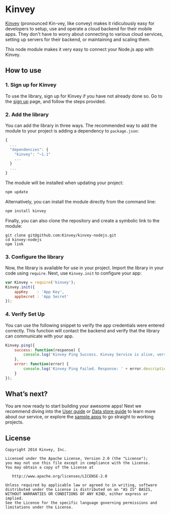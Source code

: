 # Kinvey
[Kinvey](http://www.kinvey.com) (pronounced Kin-vey, like convey) makes it ridiculously easy for developers to setup, use and operate a cloud backend for their mobile apps. They don't have to worry about connecting to various cloud services, setting up servers for their backend, or maintaining and scaling them.

This node module makes it very easy to connect your Node.js app with Kinvey.

## How to use

### 1. Sign up for Kinvey
To use the library, sign up for Kinvey if you have not already done so. Go to the [sign up](https://console.kinvey.com/#signup) page, and follow the steps provided.

### 2. Add the library
You can add the library in three ways. The recommended way to add the module to your project is adding a dependency to `package.json`:

```javascript
{
  ...
  "dependencies": {
    "kinvey": "~1.1"
    ...
  }
  ...
}
```

The module will be installed when updating your project:

```bash
npm update
```

Alternatively, you can install the module directly from the command line:

```bash
npm install kinvey
```

Finally, you can also clone the repository and create a symbolic link to the module:

	git clone git@github.com:Kinvey/kinvey-nodejs.git
	cd kinvey-nodejs
	npm link

### 3. Configure the library
Now, the library is available for use in your project. Import the library in your code using `require`. Next, use `Kinvey.init` to configure your app:

```javascript
var Kinvey = require('kinvey');
Kinvey.init({
    appKey    : 'App Key',
    appSecret : 'App Secret'
});
```

### 4. Verify Set Up
You can use the following snippet to verify the app credentials were entered correctly. This function will contact the backend and verify that the library can communicate with your app.

```javascript
Kinvey.ping({
    success: function(response) {
        console.log('Kinvey Ping Success. Kinvey Service is alive, version: ' + response.version + ', response: ' + response.kinvey);
    },
    error: function(error) {
        console.log('Kinvey Ping Failed. Response: ' + error.description);
    }
});
```

## What’s next?
You are now ready to start building your awesome apps! Next we recommend diving into the [User guide](http://devcenter.kinvey.com/nodejs/guides/users) or [Data store guide](http://devcenter.kinvey.com/nodejs/guides/datastore) to learn more about our service, or explore the [sample apps](http://devcenter.kinvey.com/nodejs/samples) to go straight to working projects.

## License

    Copyright 2014 Kinvey, Inc.

    Licensed under the Apache License, Version 2.0 (the "License");
    you may not use this file except in compliance with the License.
    You may obtain a copy of the License at

       http://www.apache.org/licenses/LICENSE-2.0

    Unless required by applicable law or agreed to in writing, software
    distributed under the License is distributed on an "AS IS" BASIS,
    WITHOUT WARRANTIES OR CONDITIONS OF ANY KIND, either express or implied.
    See the License for the specific language governing permissions and
    limitations under the License.
